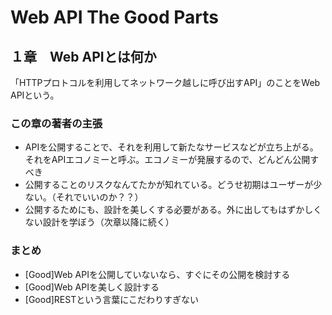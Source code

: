 # Web API The Good Parts

## １章　Web APIとは何か
「HTTPプロトコルを利用してネットワーク越しに呼び出すAPI」のことをWeb APIという。

### この章の著者の主張
- APIを公開することで、それを利用して新たなサービスなどが立ち上がる。それをAPIエコノミーと呼ぶ。エコノミーが発展するので、どんどん公開すべき
- 公開することのリスクなんてたかが知れている。どうせ初期はユーザーが少ない。（それでいいのか？？）
- 公開するためにも、設計を美しくする必要がある。外に出してもはずかしくない設計を学ぼう（次章以降に続く）

### まとめ
- [Good]Web APIを公開していないなら、すぐにその公開を検討する
- [Good]Web APIを美しく設計する
- [Good]RESTという言葉にこだわりすぎない

